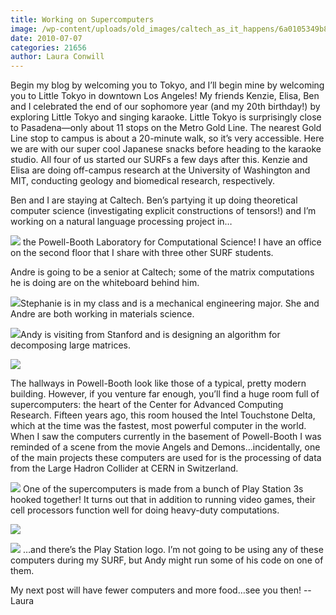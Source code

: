 ```yaml
---
title: Working on Supercomputers
image: /wp-content/uploads/old_images/caltech_as_it_happens/6a0105349b8251970b01348525684d970c.jpg
date: 2010-07-07
categories: 21656
author: Laura Conwill
---
```



Begin my blog by welcoming you to Tokyo, and I’ll begin mine by welcoming you to Little
Tokyo in downtown Los Angeles! My friends Kenzie, Elisa, Ben and I celebrated
the end of our sophomore year (and my 20th birthday!) by exploring
Little Tokyo and singing karaoke. Little Tokyo is surprisingly close to
Pasadena—only about 11 stops on the Metro Gold Line. The nearest Gold Line stop to campus is about a 20-minute
walk, so it’s very accessible. Here we are with our super cool Japanese snacks before
heading to the karaoke studio. All four of us started our SURFs a few days
after this. Kenzie and Elisa are doing off-campus research at the University of
Washington and MIT, conducting geology and biomedical research, respectively.

Ben and I are staying at Caltech. Ben’s partying it up doing theoretical
computer science (investigating explicit constructions of tensors!) and I’m
working on a natural language processing project in…


![](/old_images/caltech_as_it_happens/6a0105349b8251970b0133f2000281970b.png)
the Powell-Booth
Laboratory for Computational Science! I have an office on the second floor that
I share with three other SURF students.

Andre is going to
be a senior at Caltech; some of the matrix computations he is doing are on the
whiteboard behind him.


![](/old_images/caltech_as_it_happens/6a0105349b8251970b01348525676e970c.png)Stephanie is in my class and is a mechanical engineering
major. She and Andre are both working in materials science.


![](/old_images/caltech_as_it_happens/6a0105349b8251970b0133f200020a970b.png)Andy is visiting
from Stanford and is designing an algorithm for decomposing large matrices.


![](/old_images/caltech_as_it_happens/6a0105349b8251970b0133f200037a970b.png)

The hallways in
Powell-Booth look like those of a typical, pretty modern building. However, if
you venture far enough, you’ll find a huge room full of supercomputers: the
heart of the Center for Advanced Computing Research. Fifteen years ago, this
room housed the Intel Touchstone Delta, which at the time was the fastest, most
powerful computer in the world. When I saw the computers currently in the basement of
Powell-Booth I was reminded of a scene from the movie Angels and Demons…incidentally,
one of the main projects these computers are used for is the processing of data
from the Large Hadron Collider at CERN in Switzerland.


![](/old_images/caltech_as_it_happens/6a0105349b8251970b013485256c41970c.jpg) One of the
supercomputers is made from a bunch of Play Station 3s hooked together! It
turns out that in addition to running video games, their cell processors
function well for doing heavy-duty computations.


![](/old_images/caltech_as_it_happens/6a0105349b8251970b013485256ca9970c.jpg)

![](/old_images/caltech_as_it_happens/6a0105349b8251970b013485256d27970c.png)
…and there’s the
Play Station logo. I’m not going
to be using any of these computers during my SURF, but Andy might run some of
his code on one of them.

My next post will
have fewer computers and more food…see you then!
--Laura
